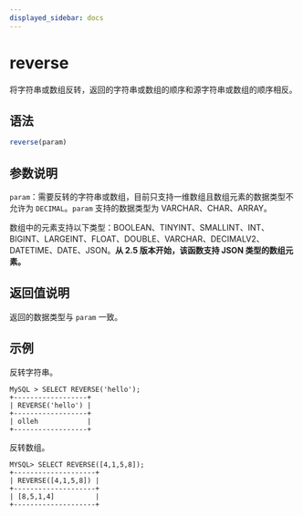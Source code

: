 ```yaml
---
displayed_sidebar: docs
---
```


# reverse



将字符串或数组反转，返回的字符串或数组的顺序和源字符串或数组的顺序相反。

## 语法

```Haskell
reverse(param)
```

## 参数说明

`param`：需要反转的字符串或数组，目前只支持一维数组且数组元素的数据类型不允许为 `DECIMAL`。`param` 支持的数据类型为 VARCHAR、CHAR、ARRAY。

数组中的元素支持以下类型：BOOLEAN、TINYINT、SMALLINT、INT、BIGINT、LARGEINT、FLOAT、DOUBLE、VARCHAR、DECIMALV2、DATETIME、DATE、JSON。**从 2.5 版本开始，该函数支持 JSON 类型的数组元素。**

## 返回值说明

返回的数据类型与 `param` 一致。

## 示例

反转字符串。

```Plain Text
MySQL > SELECT REVERSE('hello');
+------------------+
| REVERSE('hello') |
+------------------+
| olleh            |
+------------------+
```

反转数组。

```Plain Text
MYSQL> SELECT REVERSE([4,1,5,8]);
+--------------------+
| REVERSE([4,1,5,8]) |
+--------------------+
| [8,5,1,4]          |
+--------------------+
```
